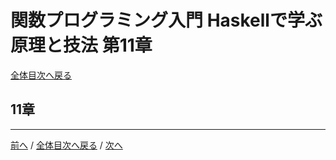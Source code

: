 # 関数プログラミング入門 Haskellで学ぶ原理と技法 第11章
[全体目次へ戻る](../index.md)

## 11章

***

[前へ](c10.md) /
[全体目次へ戻る](../index.md) /
[次へ](c12.md)
